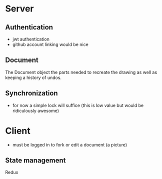 # Server

## Authentication

- jwt authentication
- github account linking would be nice

## Document

The Document object the parts needed to recreate the drawing as well as keeping
a history of undos.

## Synchronization

- for now a simple lock will suffice (this is low value but would be
  ridiculously awesome)

# Client

- must be logged in to fork or edit a document (a picture)

## State management

Redux
